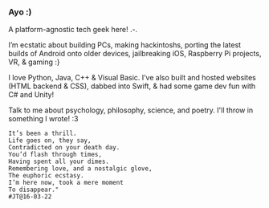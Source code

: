 ### Ayo :)

A platform-agnostic tech geek here! .-.

I’m ecstatic about building PCs, making hackintoshs, porting the latest builds of Android onto older devices, jailbreaking iOS, Raspberry Pi projects, VR, & gaming :}

I love Python, Java, C++ & Visual Basic. I’ve also built and hosted websites (HTML backend & CSS), dabbed into Swift, & had some game dev fun with C# and Unity!

Talk to me about psychology, philosophy, science, and poetry. I'll throw in something I wrote! :3

```Here lies my will,
It’s been a thrill.
Life goes on, they say,
Contradicted on your death day.
You’d flash through times,
Having spent all your dimes.
Remembering love, and a nostalgic glove,
The euphoric ecstasy.
I’m here now, took a mere moment
To disappear."
#JT@16-03-22
